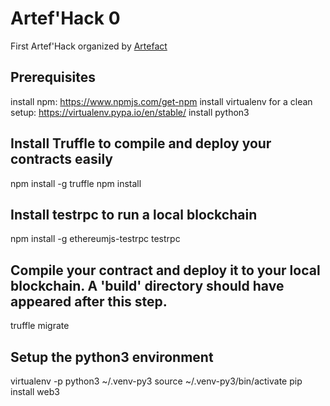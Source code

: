 # Artef'Hack 0
First Artef'Hack organized by [Artefact](https://www.artefact.is)

## Prerequisites
install npm: https://www.npmjs.com/get-npm
install virtualenv for a clean setup: https://virtualenv.pypa.io/en/stable/
install python3

## Install Truffle to compile and deploy your contracts easily
npm install -g truffle
npm install

## Install testrpc to run a local blockchain
npm install -g ethereumjs-testrpc
testrpc

## Compile your contract and deploy it to your local blockchain. A 'build' directory should have appeared after this step.
truffle migrate

## Setup the python3 environment
virtualenv -p python3 ~/.venv-py3
source ~/.venv-py3/bin/activate
pip install web3
